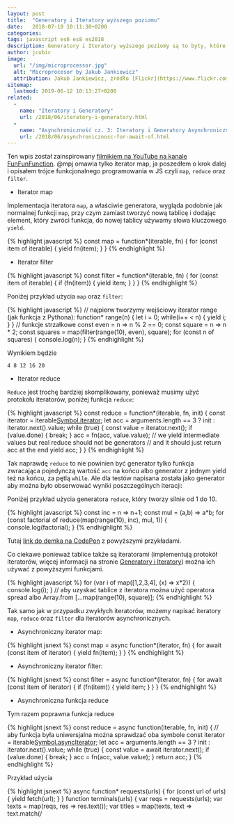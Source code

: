```yaml
---
layout: post
title:  "Generatory i Iteratory wyższego poziomu"
date:   2018-07-10 10:11:30+0200
categories:
tags: javascript es6 es8 es2018
description: Generatory i Iteratory wyższego poziomy są to byty, które służą tak jak funkcje wyżego poziomy do operowania na generatorach i iteratorach.
author: jcubic
image:
  url: "/img/microprocessor.jpg"
  alt: "Microprocesor by Jakub Jankiewicz"
  attribution: Jakub Jankiewicz, żródło [Flickr](https://www.flickr.com/photos/jcubic/12237986156), licencja [CC BY-SA](https://creativecommons.org/licenses/by-sa/2.0/)
sitemap:
  lastmod: 2019-06-12 10:13:27+0200
related:
  -
    name: "Iteratory i Generatory"
    url: /2018/06/iteratory-i-generatory.html
  -
    name: "Asynchroniczność cz. 3: Iteratory i Generatory Asynchroniczne"
    url: /2018/06/asynchronicznosc-for-await-of.html
---
```


Ten wpis został zainspirowany
[filmikiem na YouTube na kanale FunFunFunction](https://www.youtube.com/watch?v=lGg43tcQ5x4).
@mpj omawia tylko iterator map, ja poszedłem o krok dalej i opisałem trójce funkcjonalnego
programowania w JS czyli `map`, `reduce` oraz `filter`.

<!-- more -->

* Iterator map

Implementacja iteratora `map`, a właściwie generatora, wygląda podobnie jak normalnej
funkcji `map`, przy czym zamiast tworzyć nową tablicę i dodając element, który zwróci
funkcja, do nowej tablicy używamy słowa kluczowego `yield`.

{% highlight javascript %}
const map = function*(iterable, fn) {
  for (const item of iterable) {
    yield fn(item);
  }
}
{% endhighlight %}

* Iterator filter

{% highlight javascript %}
const filter = function*(iterable, fn) {
  for (const item of iterable) {
    if (fn(item)) {
      yield item;
    }
  }
}
{% endhighlight %}


Poniżej przykład użycia `map` oraz `filter`:

{% highlight javascript %}
// najpierw tworzymy wejściowy iterator range (jak funkcja z Pythona):
function* range(n) {
  let i = 0;
  while(i++ < n) {
    yield i;
  }
}
// funkcje strzałkowe
const even = n => n % 2 == 0;
const square = n => n * 2;
const squares = map(filter(range(10), even), square);
for (const n of squares) {
  console.log(n);
}
{% endhighlight %}

Wynikiem będzie

```
4 8 12 16 20
```

* Iterator reduce

`Reduce` jest trochę bardziej skomplikowany, ponieważ musimy użyć protokołu iteratorów, poniżej funkcja `reduce`:

{% highlight javascript %}
const reduce = function*(iterable, fn, init) {
  const iterator = iterable[Symbol.iterator]();
  let acc = arguments.length == 3 ? init : iterator.next().value;
  while (true) {
    const value = iterator.next();
    if (value.done) {
      break;
    }
    acc = fn(acc, value.value);
    // we yield intermediate values but real reduce should not be generators
    // and it should just return acc at the end
    yield acc;
  }
}
{% endhighlight %}

Tak naprawdę `reduce` to nie powinien być generator tylko funkcja zwracająca pojedynczą wartość `acc` na końcu albo
generator z jednym yield też na końcu, za pętlą `while`. Ale dla testów napisana została jako generator aby można
było obserwować wyniki poszczególnych iteracji:

Poniżej przykład użycia generatora `reduce`, który tworzy silnie od 1 do 10.

{% highlight javascript %}
const inc = n => n+1;
const mul = (a,b) => a*b;
for (const factorial of reduce(map(range(10), inc), mul, 1)) {
  console.log(factorial);
}
{% endhighlight %}

Tutaj [link do demka na CodePen](https://codepen.io/jcubic/pen/OEpowJ?editors=0011) z powyższymi przykładami.

Co ciekawe ponieważ tablice także są iteratorami (implementują protokół iteratorów, więcej informacji na stronie
[Generatory i Iteratory](/2018/06/iteratory-i-generatory.html)) można ich używać z powyższymi funkcjami.

{% highlight javascript %}
for (var i of map([1,2,3,4], (x) => x*2)) {
    console.log(i);
}
// aby uzyskać tablice z iteratora można użyć operatora spread albo Array.from
[...map(range(10), square)];
{% endhighlight %}

Tak samo jak w przypadku zwykłych iteratorów, możemy napisać iteratory `map`, `reduce` oraz `filter` dla iteratorów
asynchronicznych.

* Asynchroniczny iterator map:

{% highlight jsnext %}
const map = async function*(iterator, fn) {
  for await (const item of iterator) {
    yield fn(item);
  }
}
{% endhighlight %}


* Asynchroniczny iterator filter:

{% highlight jsnext %}
const filter = async function*(iterator, fn) {
  for await (const item of iterator) {
    if (fn(item)) {
      yield item;
    }
  }
}
{% endhighlight %}

* Asynchroniczna funkcja reduce

Tym razem poprawna funkcja reduce

{% highlight jsnext %}
const reduce = async function(iterable, fn, init) {
    // aby funkcja była uniwersjalna można sprawdzać oba symbole
    const iterator = iterable[Symbol.asyncIterator]();
    let acc = arguments.length == 3 ? init : iterator.next().value;
    while (true) {
        const value = await iterator.next();
        if (value.done) {
            break;
        }
        acc = fn(acc, value.value);
    }
    return acc;
}
{% endhighlight %}

Przykład użycia

{% highlight jsnext %}
async function* requests(urls) {
    for (const url of urls) {
        yield fetch(url);
    }
}
function terminals(urls) {
    var reqs = requests(urls);
    var texts = map(reqs, res => res.text());
    var titles = map(texts, text => text.match(/<title>([^<]+)<\/title>/)[1]);
    return filter(titles, title => title.match(/terminal/i));
}
function concat_first(acc, title) {
    return (acc ? acc + ' ' : '') + title.split(' ')[0];
}
(async () => {
    var urls = [
        'https://jcubic.pl',
        'https://terminal.jcubic.pl',
        'https://jcubic.github.io/git/'
    ];
    for await (const title of terminals(urls)) {
        console.log(title);
    }
    console.log(await reduce(terminals(urls), concat_first, ''));
})();
{% endhighlight %}

Aby można było skorzystać z iteratora dwa razy, zapisano nasze transformacje wewnątrz funkcji `terminals`.

Na koniec [demko do części asynchronicznej](http://jsbin.com/jemexagezo/edit?js,console),
tym razem na jsBin ponieważ parser JavaScript, który jest na CodePen, nie lubi
asynchronicznych generatorów :(

Ostatnio na [JavaScript Weekly](https://javascriptweekly.com/) (newsletterze dotyczącym
języka JavaScript, który polecam), pojawił się link do biblioteki
[axax](https://github.com/jamiemccrindle/axax), która udostępnia m.i. funkcja omawiane w
tym wpisie, które działają dla obu typów iteratorów.

